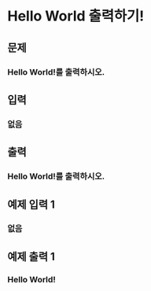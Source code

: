 # Hello World 출력하기!

## 문제
### Hello World!를 출력하시오.

## 입력
### 없음

## 출력
### Hello World!를 출력하시오.
 
## 예제 입력 1 
### 없음

## 예제 출력 1 
### Hello World!
